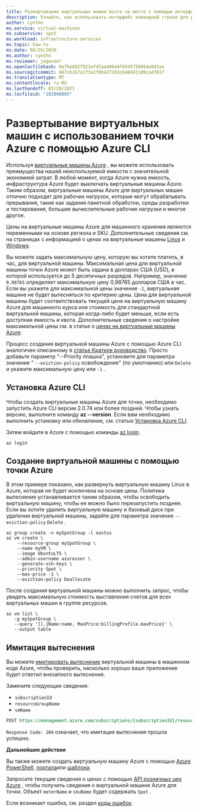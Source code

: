 ```yaml
---
title: Развертывание виртуальных машин Azure на месте с помощью интерфейса командной строки
description: Узнайте, как использовать интерфейс командной строки для развертывания виртуальных машин Azure на месте, чтобы сэкономить затраты.
author: cynthn
ms.service: virtual-machines
ms.subservice: spot
ms.workload: infrastructure-services
ms.topic: how-to
ms.date: 06/26/2020
ms.author: cynthn
ms.reviewer: jagaveer
ms.openlocfilehash: 0a7be682f921efdfae486e8f6545758964a941ae
ms.sourcegitcommit: 867cb1b7a1f3a1f0b427282c648d411d0ca4f81f
ms.translationtype: MT
ms.contentlocale: ru-RU
ms.lasthandoff: 03/20/2021
ms.locfileid: "102098865"
---
```

# <a name="deploy-azure-spot-virtual-machines-using-the-azure-cli"></a>Развертывание виртуальных машин с использованием точки Azure с помощью Azure CLI

Используя [виртуальные машины Azure](../spot-vms.md) , вы можете использовать преимущества нашей неиспользуемой емкости с значительной экономией затрат. В любой момент, когда Azure нужна емкость, инфраструктура Azure будет выключать виртуальные машины Azure. Таким образом, виртуальные машины Azure для виртуальных машин отлично подходят для рабочих нагрузок, которые могут обрабатывать прерывания, такие как задания пакетной обработки, среды разработки и тестирования, большие вычислительные рабочие нагрузки и многое другое.

Цены на виртуальные машины Azure для машинного хранения являются переменными на основе региона и SKU. Дополнительные сведения см. на страницах с информацией о ценах на виртуальные машины [Linux](https://azure.microsoft.com/pricing/details/virtual-machines/linux/) и [Windows](https://azure.microsoft.com/pricing/details/virtual-machines/windows/). 

Вы можете задать максимальную цену, которую вы хотите платить, в час, для виртуальной машины. Максимальная цена для виртуальной машины точки Azure может быть задана в долларах США (USD), в которой используется до 5 десятичных разрядов. Например, значение `0.98765` определяет максимальную цену 0,98765 долларов США в час. Если вы укажете для максимальной цены значение `-1`, виртуальная машине не будет вытесняться по критерию цены. Цена для виртуальной машины будет соответствовать текущей цене на виртуальную машину Azure для машинного курса или стоимость для стандартной виртуальной машины, которая когда-либо будет меньше, если есть доступная емкость и квота. Дополнительные сведения о настройке максимальной цены см. в статье о [ценах на виртуальные машины Azure](../spot-vms.md#pricing).

Процесс создания виртуальной машины Azure с помощью Azure CLI аналогичен описанному в [статье Краткое руководство](./quick-create-cli.md). Просто добавьте параметр "--Priority плашка", установите для параметра значение " `--eviction-policy` освобождение" (по умолчанию) или `Delete` и укажите максимальную цену или `-1` . 


## <a name="install-azure-cli"></a>Установка Azure CLI

Чтобы создать виртуальные машины Azure для точки, необходимо запустить Azure CLI версии 2.0.74 или более поздней. Чтобы узнать версию, выполните команду **az --version**. Если вам необходимо выполнить установку или обновление, см. статью [Установка Azure CLI](/cli/azure/install-azure-cli). 

Затем войдите в Azure с помощью команды [az login](/cli/azure/reference-index#az-login).

```azurecli
az login
```

## <a name="create-an-azure-spot-virtual-machine"></a>Создание виртуальной машины с помощью точки Azure

В этом примере показано, как развернуть виртуальную машину Linux в Azure, которая не будет исключена на основе цены. Политика вытеснения устанавливается таким образом, чтобы освободить виртуальную машину, чтобы ее можно было перезапустить позднее. Если вы хотите удалить виртуальную машину и базовый диск при удалении виртуальной машины, задайте для параметра значение `--eviction-policy` `Delete` .

```azurecli
az group create -n mySpotGroup -l eastus
az vm create \
    --resource-group mySpotGroup \
    --name myVM \
    --image UbuntuLTS \
    --admin-username azureuser \
    --generate-ssh-keys \
    --priority Spot \
    --max-price -1 \
    --eviction-policy Deallocate
```



После создания виртуальной машины можно выполнить запрос, чтобы увидеть максимальную стоимость выставления счетов для всех виртуальных машин в группе ресурсов.

```azurecli
az vm list \
   -g mySpotGroup \
   --query '[].{Name:name, MaxPrice:billingProfile.maxPrice}' \
   --output table
```

## <a name="simulate-an-eviction"></a>Имитация вытеснения

Вы можете [имитировать вытеснение](/rest/api/compute/virtualmachines/simulateeviction) виртуальной машины в машинном коде Azure, чтобы проверить, насколько хорошо ваше приложение будет ответил внезапного вытеснения. 

Замените следующие сведения: 

- `subscriptionId`
- `resourceGroupName`
- `vmName`


```rest
POST https://management.azure.com/subscriptions/{subscriptionId}/resourceGroups/{resourceGroupName}/providers/Microsoft.Compute/virtualMachines/{vmName}/simulateEviction?api-version=2020-06-01
```
`Response Code: 204` означает, что имитация вытеснения прошла успешно. 

**Дальнейшие действия**

Вы также можете создать виртуальную машину Azure с помощью [Azure PowerShell](../windows/spot-powershell.md), [портала](../spot-portal.md)или [шаблона](spot-template.md).

Запросите текущие сведения о ценах с помощью [API розничных цен Azure](/rest/api/cost-management/retail-prices/azure-retail-prices) , чтобы получить сведения о виртуальной машине Azure для точки. Объект `meterName` и `skuName` будет содержать `Spot` .

Если возникает ошибка, см. раздел [коды ошибок](../error-codes-spot.md).
